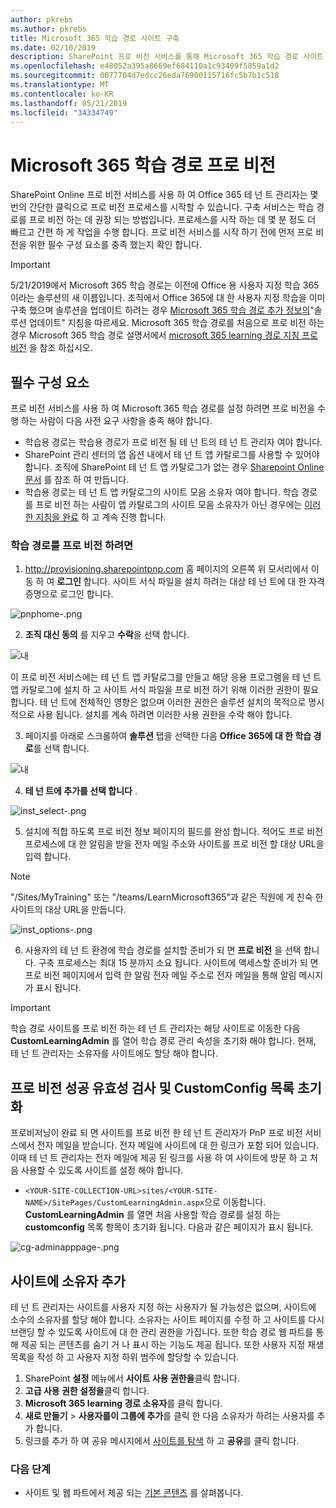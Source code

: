 ```yaml
---
author: pkrebs
ms.author: pkrebs
title: Microsoft 365 학습 경로 사이트 구축
ms.date: 02/10/2019
description: SharePoint 프로 비전 서비스를 통해 Microsoft 365 학습 경로 사이트 프로 비전
ms.openlocfilehash: e48052a395a8669ef684110a1c93409f5859a1d2
ms.sourcegitcommit: 0077704d7edcc26eda76900115716fc5b7b1c518
ms.translationtype: MT
ms.contentlocale: ko-KR
ms.lasthandoff: 05/21/2019
ms.locfileid: "34334749"
---
```

# <a name="provision-microsoft-365-learning-pathways"></a>Microsoft 365 학습 경로 프로 비전

SharePoint Online 프로 비전 서비스를 사용 하 여 Office 365 테 넌 트 관리자는 몇 번의 간단한 클릭으로 프로 비전 프로세스를 시작할 수 있습니다. 구축 서비스는 학습 경로를 프로 비전 하는 데 권장 되는 방법입니다. 프로세스를 시작 하는 데 몇 분 정도 더 빠르고 간편 하 게 작업을 수행 합니다. 프로 비전 서비스를 시작 하기 전에 먼저 프로 비전을 위한 필수 구성 요소를 충족 했는지 확인 합니다.

> [!IMPORTANT]
> 5/21/2019에서 Microsoft 365 학습 경로는 이전에 Office 용 사용자 지정 학습 365 이라는 솔루션의 새 이름입니다. 조직에서 Office 365에 대 한 사용자 지정 학습을 이미 구축 했으며 솔루션을 업데이트 하려는 경우 [Microsoft 365 학습 경로 추가 정보의](https://github.com/pnp/custom-learning-office-365)"솔루션 업데이트" 지침을 따르세요. Microsoft 365 학습 경로를 처음으로 프로 비전 하는 경우 Microsoft 365 학습 경로 설명서에서 [microsoft 365 learning 경로 지침 프로 비전]( https://docs.microsoft.com/en-us/office365/customlearning/custom_provision) 을 참조 하십시오.  

## <a name="prerequisites"></a>필수 구성 요소
 
프로 비전 서비스를 사용 하 여 Microsoft 365 학습 경로를 설정 하려면 프로 비전을 수행 하는 사람이 다음 사전 요구 사항을 충족 해야 합니다. 
 
- 학습용 경로는 학습용 경로가 프로 비전 될 테 넌 트의 테 넌 트 관리자 여야 합니다.  
- SharePoint 관리 센터의 앱 옵션 내에서 테 넌 트 앱 카탈로그를 사용할 수 있어야 합니다. 조직에 SharePoint 테 넌 트 앱 카탈로그가 없는 경우 [Sharepoint Online 문서](https://docs.microsoft.com/en-us/sharepoint/use-app-catalog) 를 참조 하 여 만듭니다.  
- 학습용 경로는 테 넌 트 앱 카탈로그의 사이트 모음 소유자 여야 합니다. 학습 경로를 프로 비전 하는 사람이 앱 카탈로그의 사이트 모음 소유자가 아닌 경우에는 [이러한 지침을 완료](addappadmin.md) 하 고 계속 진행 합니다. 

### <a name="to-provision-learning-pathways"></a>학습 경로를 프로 비전 하려면

1. http://provisioning.sharepointpnp.com 홈 페이지의 오른쪽 위 모서리에서 이동 하 여 **로그인** 합니다.  사이트 서식 파일을 설치 하려는 대상 테 넌 트에 대 한 자격 증명으로 로그인 합니다.

![pnphome-.png](media/inst_signin.png)

2. **조직 대신 동의** 를 지우고 **수락**을 선택 합니다.

![내](media/inst_perms.png)

이 프로 비전 서비스에는 테 넌 트 앱 카탈로그를 만들고 해당 응용 프로그램을 테 넌 트 앱 카탈로그에 설치 하 고 사이트 서식 파일을 프로 비전 하기 위해 이러한 권한이 필요 합니다. 테 넌 트에 전체적인 영향은 없으며 이러한 권한은 솔루션 설치의 목적으로 명시적으로 사용 됩니다. 설치를 계속 하려면 이러한 사용 권한을 수락 해야 합니다.

3. 페이지를 아래로 스크롤하여 **솔루션** 탭을 선택한 다음 **Office 365에 대 한 학습 경로**를 선택 합니다. 

![내](media/inst_select.png)

4. **테 넌 트에 추가를 선택 합니다** .

![inst_select-.png](media/inst_add.png)

5. 설치에 적합 하도록 프로 비전 정보 페이지의 필드를 완성 합니다. 적어도 프로 비전 프로세스에 대 한 알림을 받을 전자 메일 주소와 사이트를 프로 비전 할 대상 URL을 입력 합니다.  
> [!NOTE]
> "/Sites/MyTraining" 또는 "/teams/LearnMicrosoft365"과 같은 직원에 게 친숙 한 사이트의 대상 URL을 만듭니다.

![inst_options-.png](media/inst_options.png)

6. 사용자의 테 넌 트 환경에 학습 경로를 설치할 준비가 되 면 **프로 비전** 을 선택 합니다.  구축 프로세스는 최대 15 분까지 소요 됩니다. 사이트에 액세스할 준비가 되 면 프로 비전 페이지에서 입력 한 알림 전자 메일 주소로 전자 메일을 통해 알림 메시지가 표시 됩니다. 

> [!IMPORTANT]
> 학습 경로 사이트를 프로 비전 하는 테 넌 트 관리자는 해당 사이트로 이동한 다음 **CustomLearningAdmin** 를 열어 학습 경로 관리 속성을 초기화 해야 합니다. 현재, 테 넌 트 관리자는 소유자를 사이트에도 할당 해야 합니다. 

## <a name="validate-provisioning-success-and-initialize-the-customconfig-list"></a>프로 비전 성공 유효성 검사 및 CustomConfig 목록 초기화

프로비저닝이 완료 되 면 사이트를 프로 비전 한 테 넌 트 관리자가 PnP 프로 비전 서비스에서 전자 메일을 받습니다. 전자 메일에 사이트에 대 한 링크가 포함 되어 있습니다. 이때 테 넌 트 관리자는 전자 메일에 제공 된 링크를 사용 하 여 사이트에 방문 하 고 처음 사용할 수 있도록 사이트를 설정 해야 합니다.

- `<YOUR-SITE-COLLECTION-URL>sites/<YOUR-SITE-NAME>/SitePages/CustomLearningAdmin.aspx`으로 이동합니다. **CustomLearningAdmin** 를 열면 처음 사용할 학습 경로를 설정 하는 **customconfig** 목록 항목이 초기화 됩니다. 다음과 같은 페이지가 표시 됩니다.

![cg-adminapppage-.png](media/cg-adminapppage.png)

## <a name="add-owners-to-site"></a>사이트에 소유자 추가
테 넌 트 관리자는 사이트를 사용자 지정 하는 사용자가 될 가능성은 없으며, 사이트에 소수의 소유자를 할당 해야 합니다. 소유자는 사이트 페이지를 수정 하 고 사이트를 다시 브랜딩 할 수 있도록 사이트에 대 한 관리 권한을 가집니다. 또한 학습 경로 웹 파트를 통해 제공 되는 콘텐츠를 숨기 거 나 표시 하는 기능도 제공 됩니다. 또한 사용자 지정 재생 목록을 작성 하 고 사용자 지정 하위 범주에 할당할 수 있습니다.  

1. SharePoint **설정** 메뉴에서 **사이트 사용 권한을**클릭 합니다.
2. **고급 사용 권한 설정을**클릭 합니다.
3. **Microsoft 365 learning 경로 소유자**를 클릭 합니다.
4. **새로 만들기** > **사용자를이 그룹에 추가**를 클릭 한 다음 소유자가 하려는 사용자를 추가 합니다. 
5. 링크를 추가 하 여 공유 메시지에서 [사이트를 탐색](custom_exploresite.md) 하 고 **공유**를 클릭 합니다.

### <a name="next-steps"></a>다음 단계
- 사이트 및 웹 파트에서 제공 되는 [기본 콘텐츠](custom_exploresite.md) 를 살펴봅니다.
